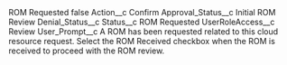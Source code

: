 <?xml version="1.0" encoding="UTF-8"?>
<CustomMetadata xmlns="http://soap.sforce.com/2006/04/metadata" xmlns:xsi="http://www.w3.org/2001/XMLSchema-instance" xmlns:xsd="http://www.w3.org/2001/XMLSchema">
    <label>ROM Requested</label>
    <protected>false</protected>
    <values>
        <field>Action__c</field>
        <value xsi:type="xsd:string">Confirm</value>
    </values>
    <values>
        <field>Approval_Status__c</field>
        <value xsi:type="xsd:string">Initial ROM Review</value>
    </values>
    <values>
        <field>Denial_Status__c</field>
        <value xsi:nil="true"/>
    </values>
    <values>
        <field>Status__c</field>
        <value xsi:type="xsd:string">ROM Requested</value>
    </values>
    <values>
        <field>UserRoleAccess__c</field>
        <value xsi:type="xsd:string">Review</value>
    </values>
    <values>
        <field>User_Prompt__c</field>
        <value xsi:type="xsd:string">A ROM has been requested related to this cloud resource request.  Select the ROM Received checkbox when the ROM is received to proceed with the ROM review.</value>
    </values>
</CustomMetadata>
